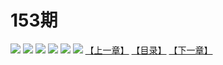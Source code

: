 # 153期
![](https://mao.mhtupian.com/uploads/img/7563/74820/001.jpg)
![](https://mao.mhtupian.com/uploads/img/7563/74820/002.jpg)
![](https://mao.mhtupian.com/uploads/img/7563/74820/003.jpg)
![](https://mao.mhtupian.com/uploads/img/7563/74820/004.jpg)
![](https://mao.mhtupian.com/uploads/img/7563/74820/005.jpg)
![](https://mao.mhtupian.com/uploads/img/7563/74820/006.jpg)
[【上一章】](./129.md)
[【目录】](./README.md)
[【下一章】](./131.md)
